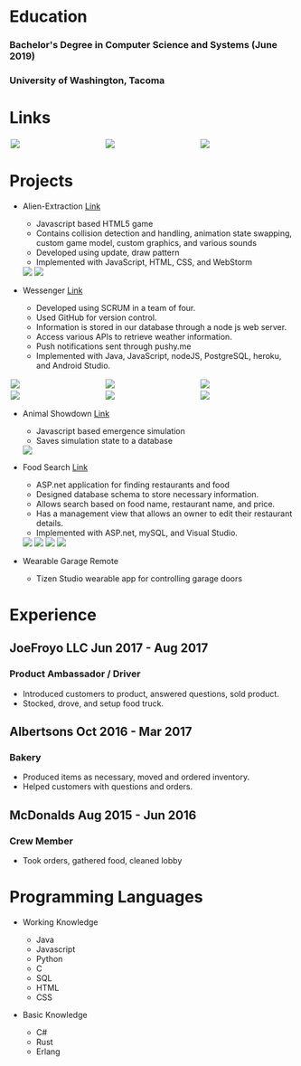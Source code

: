 # Education
### Bachelor's Degree in Computer Science and Systems (June 2019)
### University of Washington, Tacoma

# Links
<div class="row">
  <div class="column">
     <a href="/ethanwc_resume.pdf" download>
         <img src="/img/logo_resume.png">
     </a>
  </div>
  <div class="column">
      <a href="https://github.com/ethanwc">
          <img src="/img/logo_github.png">
      </a>
  </div>
    <div class="column">
      <a href="https://www.linkedin.com/in/ethanwch">
          <img src="/img/logo_linkedin.png">
      </a>
  </div>
</div>
  
# Projects

* Alien-Extraction [Link](http://ethanwc.net/Alien-Extraction)
  * Javascript based HTML5 game
  * Contains collision detection and handling, animation state swapping, custom game model, custom graphics, and various sounds
  * Developed using update, draw pattern
  * Implemented with JavaScript, HTML, CSS, and WebStorm

  <img src="/img/motherload1.png">
  <img src="/img/motherload2.png">

* Wessenger [Link](http://github.com/ethanwc/Wessenger)
  * Developed using SCRUM in a team of four.
  * Used GitHub for version control.
  * Information is stored in our database through a node js web server.
  * Access various APIs to retrieve weather information.
  * Push notifications sent through pushy.me
  * Implemented with Java, JavaScript, nodeJS, PostgreSQL, heroku, and Android Studio.
    
<div class="row">
  <div class="column">
    <img src="/img/app1.jpg">
  </div>
  <div class="column">
    <img src="/img/app2.jpg">
  </div>
   <div class="column">
    <img src="/img/app3.jpg">
  </div>
</div>
<div class="row">
  <div class="column">
    <img src="/img/app4.jpg">
  </div>
  <div class="column">
    <img src="/img/app5.jpg">
  </div>
   <div class="column">
    <img src="/img/app6.jpg">
  </div>
</div>

* Animal Showdown [Link](http://ethanwc.net/Animal-Showdown)
  * Javascript based emergence simulation
  * Saves simulation state to a database
  <img src="/img/animalshowdown.png">

* Food Search [Link](http://github.com/ethanwc/FoodSearch)
  * ASP.net application for finding restaurants and food
  * Designed database schema to store necessary information.
  * Allows search based on food name, restaurant name, and price.
  * Has a management view that allows an owner to edit their restaurant details.
  * Implemented with ASP.net, mySQL, and Visual Studio.

  <img src="/img/foodsearch1.png">
  <img src="/img/foodsearch2.png">
  <img src="/img/foodsearch3.png">
  <img src="/img/foodsearch4.png">

* Wearable Garage Remote
  * Tizen Studio wearable app for controlling garage doors
  
# Experience
## **JoeFroyo LLC** Jun 2017 - Aug 2017
### Product Ambassador / Driver
  * Introduced customers to product, answered questions, sold product.
  * Stocked, drove, and setup food truck.

## **Albertsons** Oct 2016 - Mar 2017
### Bakery
  * Produced items as necessary, moved and ordered inventory.
  * Helped customers with questions and orders.
  
## **McDonalds** Aug 2015 - Jun 2016
### Crew Member
  * Took orders, gathered food, cleaned lobby

# Programming Languages

* Working Knowledge
  * Java
  * Javascript
  * Python
  * C
  * SQL
  * HTML
  * CSS
  
* Basic Knowledge
  * C#
  * Rust
  * Erlang
<style>
.row {
  display: flex;
}

.column {
  flex: 50%;
  padding: 2px;
}
</style>
